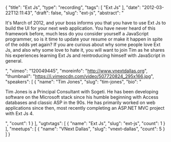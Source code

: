 {
  "title": "Ext Js",
  "type": "recording",
  "tags": [
    "Ext Js"
  ],
  "date": "2012-03-22T12:11:43",
  "draft": false,
  "slug": "ext-js",
  "abstract": "<p>It's March of 2012, and your boss informs you that you have to use Ext Js to build the UI for your next web application. You have never heard of this framework before, much less do you consider yourself a JavaScript programmer, so is it time to update your resume or make it happen in spite of the odds yet again? If you are curious about why some people love Ext Js, and also why some love to hate it, you will want to join Tim as he shares his experiences learning Ext Js and reintroducing himself with JavaScript in general.</p>",
  "vimeo": "120049445",
  "moreinfo": "http://www.vnextdallas.org",
  "thumbnail": "https://i.vimeocdn.com/video/507720824_295x166.jpg",
  "speakers": [
    {
      "name": "Tim Jones",
      "slug": "tim-jones",
      "bio": "<p>Tim Jones is a Principal Consultant with Sogeti. He has been developing software on the Microsoft stack since his humble beginning with Access databases and classic ASP in the 90s. He has primarily worked on web applications since then, most recently completing an ASP.NET MVC project with Ext Js 4.</p>",
      "count": 1
    }
  ],
  "ugtvtags": [
    {
      "name": "Ext Js",
      "slug": "ext-js",
      "count": 1
    }
  ],
  "meetups": [
    {
      "name": "VNext Dallas",
      "slug": "vnext-dallas",
      "count": 5
    }
  ]
}